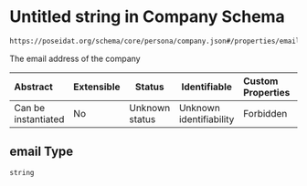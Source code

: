 # Untitled string in Company Schema

```txt
https://poseidat.org/schema/core/persona/company.json#/properties/email
```

The email address of the company


| Abstract            | Extensible | Status         | Identifiable            | Custom Properties | Additional Properties | Access Restrictions | Defined In                                                                 |
| :------------------ | ---------- | -------------- | ----------------------- | :---------------- | --------------------- | ------------------- | -------------------------------------------------------------------------- |
| Can be instantiated | No         | Unknown status | Unknown identifiability | Forbidden         | Allowed               | none                | [company.json\*](schemas/core/persona/company.json "open original schema") |

## email Type

`string`
